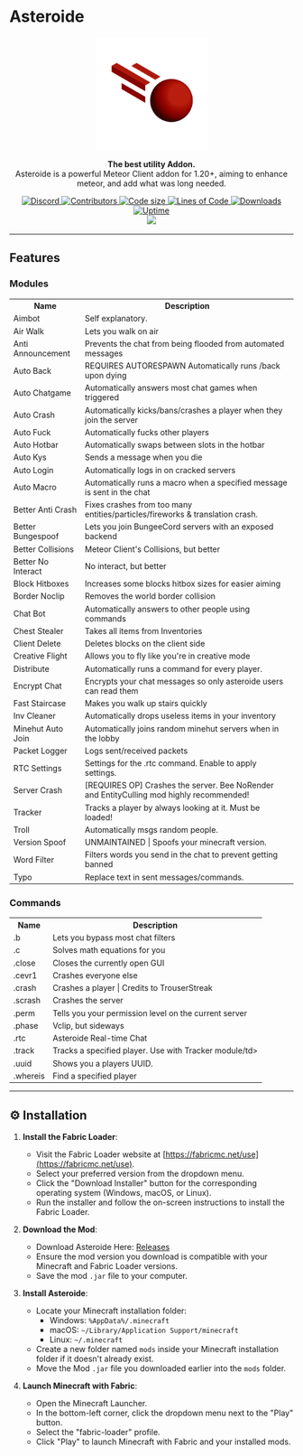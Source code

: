 # Asteroide

<div align="center">
  <img src="https://raw.githubusercontent.com/asteroide-development/Asteroide/refs/heads/master/src/main/resources/assets/asteroide/icon.png?fuckass=cache" width="200">
</div>
<p align="center">
  <strong>The best utility Addon.</strong>
  <br>
Asteroide is a powerful Meteor Client addon for 1.20+, aiming to enhance meteor, and add what was long needed.
</p>


<div align="center">
<a href="https://discord.gg/QFHCFynpkY">
  <img alt="Discord" src="https://img.shields.io/discord/1334963147702014043?label=Discord&logo=discord&style=flat-square">
</a>
  <a href="https://github.com/asteroide-development/Asteroide/graphs/contributors">
    <img alt="Contributors" src="https://img.shields.io/github/contributors/asteroide-development/Asteroide?style=flat-square">
  </a>
  <a href="https://github.com/asteroide-development/Asteroide">
    <img alt="Code size" src="https://img.shields.io/github/languages/code-size/asteroide-development/Asteroide?style=flat-square">
  </a>
  <a href="https://github.com/asteroide-development/Asteroide">
    <img alt="Lines of Code" src="https://tokei.rs/b1/github/asteroide-development/Asteroide?style=flat-square">
  </a>
  <a href="https://github.com/asteroide-development/Asteroide/releases">
    <img alt="Downloads" src="https://img.shields.io/github/downloads/asteroide-development/asteroide/total?color=red&style=flat-square">
  </a>
  <a href="https://uptime.betterstack.com/?utm_source=status_badge">
    <img alt="Uptime" src="https://uptime.betterstack.com/status-badges/v2/monitor/26971.svg">
  </a>
<br>
  <a href="https://discord.gg/QFzE3UzdpQ">
    <img src="https://invidget.switchblade.xyz/QFzE3UzdpQ">
</a>  
</div>


---

## Features

### Modules
<table>
  <tr><th>Name</th><th>Description</th></tr>
  <tr><td>Aimbot</td><td>Self explanatory.</td></tr>
  <tr><td>Air Walk</td><td>Lets you walk on air</td></tr>
  <tr><td>Anti Announcement</td><td>Prevents the chat from being flooded from automated messages</td></tr>
  <tr><td>Auto Back</td><td>REQUIRES AUTORESPAWN Automatically runs /back upon dying</td></tr>
  <tr><td>Auto Chatgame</td><td>Automatically answers most chat games when triggered</td></tr>
  <tr><td>Auto Crash</td><td>Automatically kicks/bans/crashes a player when they join the server</td></tr>
  <tr><td>Auto Fuck</td><td>Automatically fucks other players</td></tr>
  <tr><td>Auto Hotbar</td><td>Automatically swaps between slots in the hotbar</td></tr>
  <tr><td>Auto Kys</td><td>Sends a message when you die</td></tr>
  <tr><td>Auto Login</td><td>Automatically logs in on cracked servers</td></tr>
  <tr><td>Auto Macro</td><td>Automatically runs a macro when a specified message is sent in the chat</td></tr>
  <tr><td>Better Anti Crash</td><td>Fixes crashes from too many entities/particles/fireworks & translation crash.</td></tr>
  <tr><td>Better Bungespoof</td><td>Lets you join BungeeCord servers with an exposed backend</td></tr>
  <tr><td>Better Collisions</td><td>Meteor Client's Collisions, but better</td></tr>
  <tr><td>Better No Interact</td><td>No interact, but better</td></tr>
  <tr><td>Block Hitboxes</td><td>Increases some blocks hitbox sizes for easier aiming</td></tr>
  <tr><td>Border Noclip</td><td>Removes the world border collision</td></tr>
  <tr><td>Chat Bot</td><td>Automatically answers to other people using commands</td></tr>
  <tr><td>Chest Stealer</td><td>Takes all items from Inventories</td></tr>
  <tr><td>Client Delete</td><td>Deletes blocks on the client side</td></tr>
  <tr><td>Creative Flight</td><td>Allows you to fly like you're in creative mode</td></tr>
  <tr><td>Distribute</td><td>Automatically runs a command for every player.</td></tr>
  <tr><td>Encrypt Chat</td><td>Encrypts your chat messages so only asteroide users can read them</td></tr>
  <tr><td>Fast Staircase</td><td>Makes you walk up stairs quickly</td></tr>
  <tr><td>Inv Cleaner</td><td>Automatically drops useless items in your inventory</td></tr>
  <tr><td>Minehut Auto Join</td><td>Automatically joins random minehut servers when in the lobby</td></tr>
  <tr><td>Packet Logger</td><td>Logs sent/received packets</td></tr>
  <tr><td>RTC Settings</td><td>Settings for the .rtc command. Enable to apply settings.</td></tr>
  <tr><td>Server Crash</td><td>[REQUIRES OP] Crashes the server. Bee NoRender and EntityCulling mod highly recommended!</td></tr>
  <tr><td>Tracker</td><td>Tracks a player by always looking at it. Must be loaded!</td></tr>
  <tr><td>Troll</td><td>Automatically msgs random people.</td></tr>
  <tr><td>Version Spoof</td><td>UNMAINTAINED | Spoofs your minecraft version.</td></tr>
  <tr><td>Word Filter</td><td>Filters words you send in the chat to prevent getting banned</td></tr>
  <tr><td>Typo</td><td>Replace text in sent messages/commands.</td></tr>
</table>

### Commands

<table>
  <tr><th>Name</th><th>Description</th></tr>
  <tr><td>.b</td><td>Lets you bypass most chat filters</td></tr>
  <tr><td>.c</td><td>Solves math equations for you</td></tr>
  <tr><td>.close</td><td>Closes the currently open GUI</td></tr>
  <tr><td>.cevr1</td><td>Crashes everyone else</td></tr>
  <tr><td>.crash</td><td>Crashes a player | Credits to TrouserStreak</td></tr>
  <tr><td>.scrash</td><td>Crashes the server</td></tr>
  <tr><td>.perm</td><td>Tells you your permission level on the current server</td></tr>
  <tr><td>.phase</td><td>Vclip, but sideways</td></tr>
  <tr><td>.rtc</td><td>Asteroide Real-time Chat</td></tr>
  <tr><td>.track</td><td>Tracks a specified player. Use with Tracker module/td></tr>
  <tr><td>.uuid</td><td>Shows you a players UUID.</td></tr>
  <tr><td>.whereis</td><td>Find a specified player</td></tr>
</table>


---

## ⚙️ Installation

1. **Install the Fabric Loader**:

    - Visit the Fabric Loader website at [https://fabricmc.net/use](https://fabricmc.net/use).
    - Select your preferred version from the dropdown menu.
    - Click the "Download Installer" button for the corresponding operating system (Windows, macOS, or Linux).
    - Run the installer and follow the on-screen instructions to install the Fabric Loader.

2. **Download the Mod**:

    - Download Asteroide Here: [Releases](https://github.com/asteroide-development/Asteroide/releases)
    - Ensure the mod version you download is compatible with your Minecraft and Fabric Loader versions.
    - Save the mod `.jar` file to your computer.

3. **Install Asteroide**:

    - Locate your Minecraft installation folder:
        - Windows: `%AppData%/.minecraft`
        - macOS: `~/Library/Application Support/minecraft`
        - Linux: `~/.minecraft`
    - Create a new folder named `mods` inside your Minecraft installation folder if it doesn't already exist.
    - Move the Mod `.jar` file you downloaded earlier into the `mods` folder.

4. **Launch Minecraft with Fabric**:

    - Open the Minecraft Launcher.
    - In the bottom-left corner, click the dropdown menu next to the "Play" button.
    - Select the "fabric-loader" profile.
    - Click "Play" to launch Minecraft with Fabric and your installed mods.
